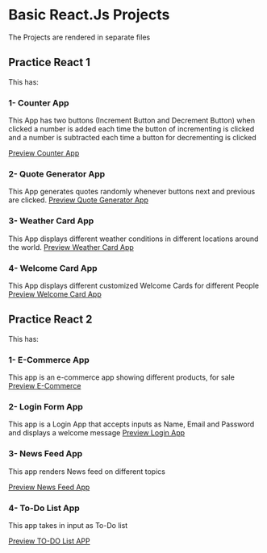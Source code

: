 # Basic React.Js Projects

The Projects are rendered in separate files

## Practice React 1

This has:

### 1- Counter App

This App has two buttons (Increment Button and Decrement Button) when clicked a number is added each time the button of incrementing is clicked and a number is subtracted each time a button for decrementing is clicked

[Preview Counter App](https://my-counterapp-ljb.netlify.app/)

### 2- Quote Generator App

This App generates quotes randomly whenever buttons next and previous are clicked.
[Preview Quote Generator App](https://quotemyquote.netlify.app/)

### 3- Weather Card App

This App displays different weather conditions in different locations around the world.
[Preview Weather Card App](https://my-weathecard.netlify.app/)

### 4- Welcome Card App

This App displays different customized Welcome Cards for different People
[Preview Welcome Card App](https://cardwelcomecard.netlify.app/)

## Practice React 2

This has:

### 1- E-Commerce App

This app is an e-commerce app showing different products, for sale
[Preview E-Commerce](https://github.com/Bakumpe/ecommerce)

### 2- Login Form App

This app is a Login App that accepts inputs as Name, Email and Password and displays a welcome message
[Preview Login App](https://loginmyform.netlify.app/)

### 3- News Feed App

This app renders News feed on different topics

[Preview News Feed App](https://newsfeedmynews.netlify.app/)

### 4- To-Do List App

This app takes in input as To-Do list

[Preview TO-DO List APP](https://todo-my-react-list.netlify.app/)
